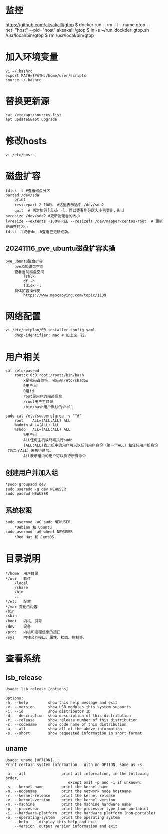 # 监控
https://github.com/aksakalli/gtop
    $ docker run --rm -it --name gtop --net="host" --pid="host" aksakalli/gtop
    $ ln -s ~/run_dockder_gtop.sh /usr/local/bin/gtop
        $ rm /usr/local/bin/gtop

# 加入环境变量
    vi ~/.bashrc
    export PATH=$PATH:/home/user/scripts
    source ~/.bashrc

# 替换更新源
	cat /etc/apt/sources.list
	apt update&&apt upgrade

# 修改hosts
    vi /etc/hosts

# 磁盘扩容
    fdisk -l #查看磁盘分区
    parted /dev/sda
        print
        resizepart 2 100%  #这里表示选中 /dev/sda2
        quit  # 再次执行fdisk -l，可以查看到分区大小已变化，End
    pvresize /dev/sda2 #更新物理卷的大小
    lvresize --extents +100%FREE --resizefs /dev/mapper/centos-root  # 更新逻辑卷的大小
    fdisk -l或者du -h查看已更新成功。

## 20241116_pve_ubuntu磁盘扩容实操
```
pve_ubuntu磁盘扩容
	pve添加磁盘空间
	查看当前磁盘空间
		lsblk
		df -h
		fdisk -l
	具体扩容操作见
		https://www.maocaoying.com/topic/1139

```

# 网络配置
	vi /etc/netplan/00-installer-config.yaml
		dhcp-identifier: mac # 加上这一行。

# 用户相关
    cat /etc/passwd
        root:x:0:0:root:/root:/bin/bash
            x是密码占位符: 密码见/etc/shadow
            0用户id
            0组id
            root是用户的描述信息
            /root用户主目录
            /bin/bash用户默认的shell
        
    sudo cat /etc/sudoers|grep -v "^#"
        root    ALL=(ALL:ALL) ALL
        %admin ALL=(ALL) ALL
        %sudo   ALL=(ALL:ALL) ALL
            %用户组
            ALL任何主机或终端执行sudo
            (ALL:ALL)表示组中的用户可以以任何用户身份（第一个ALL）和任何用户组身份（第二个ALL）来执行命令。
            ALL表示组中的用户可以执行所有命令

## 创建用户并加入组
    *sudo groupadd dev
    sudo useradd -g dev NEWUSER
    sudo passwd NEWUSER

## 系统权限
    sudo usermod -aG sudo NEWUSER
        *Debian 和 Ubuntu 
    sudo usermod -aG wheel NEWUSER
        *Red Hat 和 CentOS

# 目录说明
    */home	用户目录
    */usr	软件
        /local
        /share
        /bin
        ...
    */etc	配置
    */var 变化的内容
    /bin
    /sbin
    /boot	内核、引导
    /dev	设备
    /proc	内核和进程信息的接口
    /sys	内核交互接口，属性、状态、控制等。

# 查看系统
## lsb_release
    Usage: lsb_release [options]

    Options:
    -h, --help         show this help message and exit
    -v, --version      show LSB modules this system supports
    -i, --id           show distributor ID
    -d, --description  show description of this distribution
    -r, --release      show release number of this distribution
    -c, --codename     show code name of this distribution
    -a, --all          show all of the above information
    -s, --short        show requested information in short format

## uname
    Usage: uname [OPTION]...
    Print certain system information.  With no OPTION, same as -s.

    -a, --all                print all information, in the following order,
                                except omit -p and -i if unknown:
    -s, --kernel-name        print the kernel name
    -n, --nodename           print the network node hostname
    -r, --kernel-release     print the kernel release
    -v, --kernel-version     print the kernel version
    -m, --machine            print the machine hardware name
    -p, --processor          print the processor type (non-portable)
    -i, --hardware-platform  print the hardware platform (non-portable)
    -o, --operating-system   print the operating system
        --help     display this help and exit
        --version  output version information and exit

